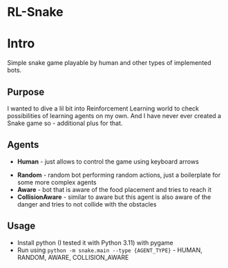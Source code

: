 # RL-Snake

# Intro

Simple snake game playable by human and other types of implemented bots.

## Purpose

I wanted to dive a lil bit into Reinforcement Learning world to check possibilities of learning agents on my own.
And I have never ever created a Snake game so - additional plus for that.

## Agents

* **Human** - just allows to control the game using keyboard arrows
- **Random** - random bot performing random actions, just a boilerplate for some more complex agents
- **Aware** - bot that is aware of the food placement and tries to reach it
- **CollisionAware** - similar to aware but this agent is also aware of the danger and tries to not collide with the obstacles

## Usage

- Install python (I tested it with Python 3.11) with pygame
- Run using `python -m snake.main --type {AGENT_TYPE}` - HUMAN, RANDOM, AWARE, COLLISION_AWARE

